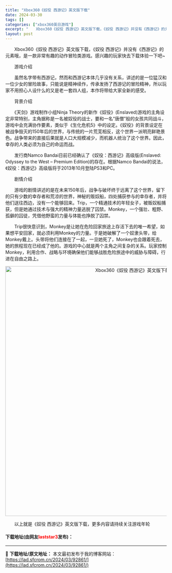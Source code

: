 ```yaml
---
title: "Xbox360《奴役 西游记》英文版下载"
date: 2024-03-30
tags: []
categories: ["xbox360英日游戏"]
excerpt: "　　Xbox360《奴役 西游记》英文版下载，《奴役 西游记》并没有《西游记》的元素哦，是一款非常有趣的动作冒险类游戏。感兴趣的玩家快去下载体验一下吧~ 　　游戏介绍 　　虽然名字带有西游记，然而和西游记本体几乎没有关系，讲述的是一位猛汉和一位少女的冒险故事，只能说是精神续作，传承发扬了西游记的冒险&hellip;"
layout: post
---
```


 <p>　　Xbox360《奴役 西游记》英文版下载，《奴役 西游记》并没有《西游记》的元素哦，是一款非常有趣的动作冒险类游戏。感兴趣的玩家快去下载体验一下吧~</p> <p>　　游戏介绍</p> <p>　　虽然名字带有西游记，然而和西游记本体几乎没有关系，讲述的是一位猛汉和一位少女的冒险故事，只能说是精神续作，传承发扬了西游记的冒险精神，所以玩家不用担心人设什么的又是老一套四人组，本作将带给大家全新的感受。</p> <p>　　背景介绍</p> <p>　　《天剑》游戏制作小组Ninja Theory的新作《奴役》(Enslaved)游戏的主角设定非常特别，主角据称是一名被奴役的战士，要和一名&ldquo;唐僧&rdquo;般的女孩共同战斗，游戏中会充满协作要素，类似于《生化危机5》中的设定。《奴役》的背景设定在被战争毁灭的150年后的世界，与传统的一片荒芜相反，这个世界一派明亮鲜艳景色。战争带来的直接后果就是人口大规模减少，而机器人统治了这个世界。因此，幸存的人类必须为自己的命运而战。</p> <p>　　发行商Namco Bandai日前已经确认了《奴役：西游记》高级版(Enslaved: Odyssey to the West &ndash; Premium Edition)的存在。根据Namco Bandai的说法，《奴役：西游记》高级版将于2013年10月登陆PS3和PC。</p> <p>　　剧情介绍</p> <p>　　游戏的剧情讲述的是在未来150年后，战争与破坏终于远离了这个世界，留下的只有少数的幸存者和荒凉的世界，神秘的贩奴船，四处捕获参与的幸存者，并将他们送往西边，没有一个能够回来。Trip，一个精通技术的年轻女子，被贩奴船捕获，但是她通过技术与强大的精神力量逃脱了囚禁。Monkey，一个强壮、粗野、孤僻的囚徒，凭借他野蛮的力量与体能也挣脱了囚禁。</p> <p>　　Trip很快意识到，Monkey是让她在危险回家旅途上存活下去的唯一希望，如果想平安回家，就必须利用Monkey的力量。于是她破解了一个奴隶头带，给Monkey戴上。头带将他们连接在了一起，一旦她死了，Monkey也会跟着死去，她的旅程现在已经成了他的。游戏的中心就是两个主角之间复杂的关系。玩家控制Monkey，利用合作、战略与环境确保他们能够战胜危险旅途中的威胁与障碍，行进在自由之路上。</p> <p align="center"><img align="" border="0" src="https://lad.sfcrom.cn/wp-content/uploads/2024/03/20240330_6607d4054bb5e.jpg" width="778" alt="Xbox360《奴役 西游记》英文版下载" /></p> <p>　　以上就是《奴役 西游记》英文版下载，更多内容请持续关注游戏年轮</p> <p><h4>下载地址(由网友<font color="red">laststar3</font>发布)：</h4></p> 

---
📖 **下载地址/原文地址：** 本文最初发布于我的博客网站：[https://lad.sfcrom.cn/2024/03/92861/](https://lad.sfcrom.cn/2024/03/92861/)
